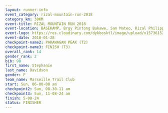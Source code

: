 ```yaml
---
layout: runner-info 
event_category: rizal-mountain-run-2018 
category_km: 30KM 
event-title: RIZAL MOUNTAIN RUN 2018 
event-location: BASEKAMP, Brgy Pintong Bukawe, San Mateo, Rizal Philippines 
event-logo: https://res.cloudinary.com/dykbosktl/image/upload/v1573615202/Logo/Logo_k6yc4p.jpg 
event-date: 2018-01-28 
checkpoint-name2: PARAWAGAN PEAK (T2) 
checkpoint-name3: FINISH (T3) 
overall_rank: 14
gender_rank: 2
bib: 98
first_name: Stephanie
last_name: Davidson
gender: F
team_name: Marseille Trail Club
start: Sun, 06-00-00 am
checkpoint2: Sun, 08-30-11 am
checkpoint3: Sun, 11-08-24 am
finish: 5-08-24
status: FINISHER
---
```

